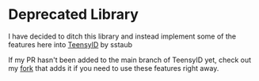# Deprecated Library

I have decided to ditch this library and instead implement some of the features here into [TeensyID](https://github.com/sstaub/TeensyID) by sstaub

If my PR hasn't been added to the main branch of TeensyID yet, check out my [fork](https://github.com/SpencerLommel/TeensyID) that adds it if you need to use these features right away.
